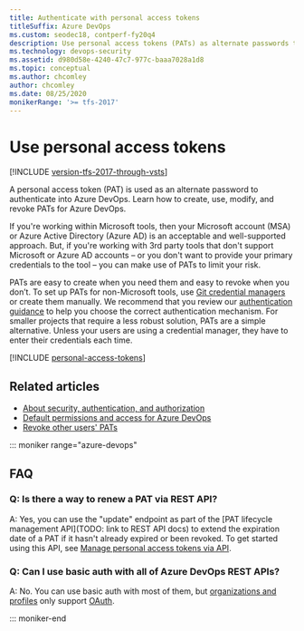 ```yaml
---
title: Authenticate with personal access tokens
titleSuffix: Azure DevOps
ms.custom: seodec18, contperf-fy20q4
description: Use personal access tokens (PATs) as alternate passwords to authenticate access to Azure DevOps.
ms.technology: devops-security
ms.assetid: d980d58e-4240-47c7-977c-baaa7028a1d8
ms.topic: conceptual
ms.author: chcomley
author: chcomley
ms.date: 08/25/2020
monikerRange: '>= tfs-2017'
---
```


# Use personal access tokens

[!INCLUDE [version-tfs-2017-through-vsts](../../includes/version-tfs-2017-through-vsts.md)]

A personal access token (PAT) is used as an alternate password to authenticate into Azure DevOps. Learn how to create, use, modify, and revoke PATs for Azure DevOps.

If you're working within Microsoft tools, then your Microsoft account (MSA) or Azure Active Directory (Azure AD) is an acceptable and well-supported approach. But, if you're working with 3rd party tools that don't support Microsoft or Azure AD accounts – or you don't want to provide your primary credentials to the tool – you can make use of PATs to limit your risk. 

PATs are easy to create when you need them and easy to revoke when you don’t. To set up PATs for non-Microsoft tools, use [Git credential managers](../../repos/git/set-up-credential-managers.md) or create them manually. We recommend that you review our [authentication guidance](../../integrate/get-started/authentication/authentication-guidance.md) to help you choose the correct authentication mechanism. For smaller projects that require a less robust solution, PATs are a simple alternative. Unless your users are using a credential manager, they have to enter their credentials each time.

[!INCLUDE [personal-access-tokens](../../repos/git/includes/personal-access-tokens.md)]

## Related articles

- [About security, authentication, and authorization](../security/about-security-identity.md)
- [Default permissions and access for Azure DevOps](../security/permissions-access.md)
- [Revoke other users' PATs](admin-revoke-user-pats.md)

::: moniker range="azure-devops"

## FAQ

### Q: Is there a way to renew a PAT via REST API?

A: Yes, you can use the "update" endpoint as part of the [PAT lifecycle management API](TODO: link to REST API docs) to extend the expiration date of a PAT if it hasn't already expired or been revoked.  To get started using this API, see [Manage personal access tokens via API](manage-personal-access-tokens-via-api.md).

### Q: Can I use basic auth with all of Azure DevOps REST APIs?

A: No. You can use basic auth with most of them, but [organizations and profiles](/rest/api/azure/devops/) only support [OAuth](../../integrate/get-started/authentication/oauth.md).

::: moniker-end
